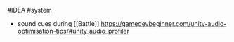 #IDEA 
#system 

- sound cues during [[Battle]]
https://gamedevbeginner.com/unity-audio-optimisation-tips/#unity_audio_profiler